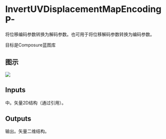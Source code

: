 # InvertUVDisplacementMapEncodingP-

将位移编码参数转换为解码参数。也可用于将位移解码参数转换为编码参数。

目标是Composure蓝图库

## 图示

![]($-20221218-18292534.png)

## Inputs

中。矢量2D结构（通过引用）。 

## Outputs

输出。矢量二维结构。

